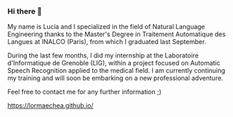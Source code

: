 ### Hi there 👋

My name is Lucía and I specialized in the field of Natural Language Engineering thanks to the Master's Degree in Traitement Automatique des Langues at INALCO (Paris), from which I graduated last September.

During the last few months, I did my internship at the Laboratoire d'Informatique de Grenoble (LIG), within a project focused on Automatic Speech Recognition applied to the medical field. I am currently continuing my training and will soon be embarking on a new professional adventure.

Feel free to contact me for any further information ;)

https://lormaechea.github.io/

<!--
**lormaechea/lormaechea** is a ✨ _special_ ✨ repository because its `README.md` (this file) appears on your GitHub profile.

Here are some ideas to get you started:

- 🔭 I’m currently working on ...
- 🌱 I’m currently learning ...
- 👯 I’m looking to collaborate on ...
- 🤔 I’m looking for help with ...
- 💬 Ask me about ...
- 📫 How to reach me: ...
- 😄 Pronouns: ...
- ⚡ Fun fact: ...
-->
